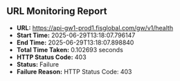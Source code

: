 ## URL Monitoring Report

- **URL:** https://api-gw1-prod1.fisglobal.com/gw/v1/health
- **Start Time:** 2025-06-29T13:18:07.796147
- **End Time:** 2025-06-29T13:18:07.898840
- **Total Time Taken:** 0.102693 seconds
- **HTTP Status Code:** 403
- **Status:** Failure
- **Failure Reason:** HTTP Status Code: 403
